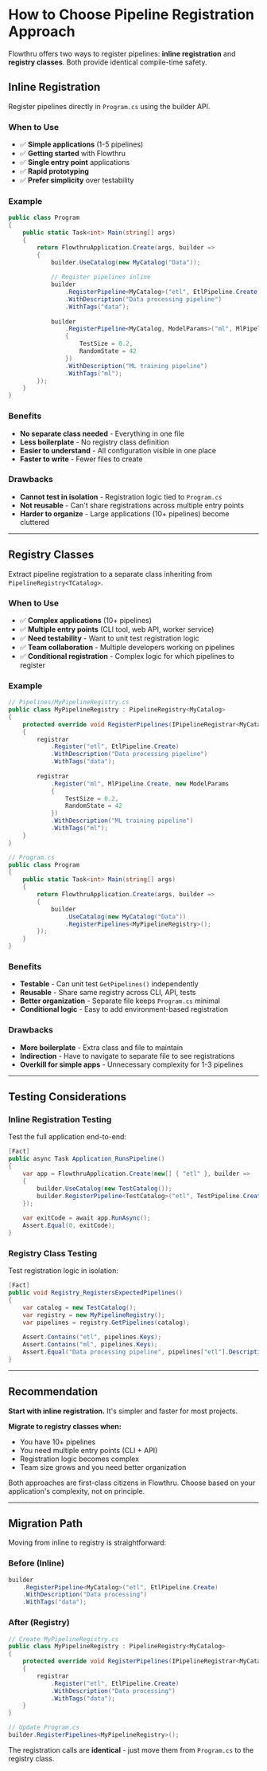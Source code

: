 # How to Choose Pipeline Registration Approach

Flowthru offers two ways to register pipelines: **inline registration** and **registry classes**. Both provide identical compile-time safety.

## Inline Registration

Register pipelines directly in `Program.cs` using the builder API.

### When to Use

- ✅ **Simple applications** (1-5 pipelines)
- ✅ **Getting started** with Flowthru
- ✅ **Single entry point** applications
- ✅ **Rapid prototyping**
- ✅ **Prefer simplicity** over testability

### Example

```csharp
public class Program
{
    public static Task<int> Main(string[] args)
    {
        return FlowthruApplication.Create(args, builder =>
        {
            builder.UseCatalog(new MyCatalog("Data"));
            
            // Register pipelines inline
            builder
                .RegisterPipeline<MyCatalog>("etl", EtlPipeline.Create)
                .WithDescription("Data processing pipeline")
                .WithTags("data");
            
            builder
                .RegisterPipeline<MyCatalog, ModelParams>("ml", MlPipeline.Create, new ModelParams
                {
                    TestSize = 0.2,
                    RandomState = 42
                })
                .WithDescription("ML training pipeline")
                .WithTags("ml");
        });
    }
}
```

### Benefits

- **No separate class needed** - Everything in one file
- **Less boilerplate** - No registry class definition
- **Easier to understand** - All configuration visible in one place
- **Faster to write** - Fewer files to create

### Drawbacks

- **Cannot test in isolation** - Registration logic tied to `Program.cs`
- **Not reusable** - Can't share registrations across multiple entry points
- **Harder to organize** - Large applications (10+ pipelines) become cluttered

---

## Registry Classes

Extract pipeline registration to a separate class inheriting from `PipelineRegistry<TCatalog>`.

### When to Use

- ✅ **Complex applications** (10+ pipelines)
- ✅ **Multiple entry points** (CLI tool, web API, worker service)
- ✅ **Need testability** - Want to unit test registration logic
- ✅ **Team collaboration** - Multiple developers working on pipelines
- ✅ **Conditional registration** - Complex logic for which pipelines to register

### Example

```csharp
// Pipelines/MyPipelineRegistry.cs
public class MyPipelineRegistry : PipelineRegistry<MyCatalog>
{
    protected override void RegisterPipelines(IPipelineRegistrar<MyCatalog> registrar)
    {
        registrar
            .Register("etl", EtlPipeline.Create)
            .WithDescription("Data processing pipeline")
            .WithTags("data");
        
        registrar
            .Register("ml", MlPipeline.Create, new ModelParams
            {
                TestSize = 0.2,
                RandomState = 42
            })
            .WithDescription("ML training pipeline")
            .WithTags("ml");
    }
}

// Program.cs
public class Program
{
    public static Task<int> Main(string[] args)
    {
        return FlowthruApplication.Create(args, builder =>
        {
            builder
                .UseCatalog(new MyCatalog("Data"))
                .RegisterPipelines<MyPipelineRegistry>();
        });
    }
}
```

### Benefits

- **Testable** - Can unit test `GetPipelines()` independently
- **Reusable** - Share same registry across CLI, API, tests
- **Better organization** - Separate file keeps `Program.cs` minimal
- **Conditional logic** - Easy to add environment-based registration

### Drawbacks

- **More boilerplate** - Extra class and file to maintain
- **Indirection** - Have to navigate to separate file to see registrations
- **Overkill for simple apps** - Unnecessary complexity for 1-3 pipelines

---

## Testing Considerations

### Inline Registration Testing

Test the full application end-to-end:

```csharp
[Fact]
public async Task Application_RunsPipeline()
{
    var app = FlowthruApplication.Create(new[] { "etl" }, builder =>
    {
        builder.UseCatalog(new TestCatalog());
        builder.RegisterPipeline<TestCatalog>("etl", TestPipeline.Create);
    });
    
    var exitCode = await app.RunAsync();
    Assert.Equal(0, exitCode);
}
```

### Registry Class Testing

Test registration logic in isolation:

```csharp
[Fact]
public void Registry_RegistersExpectedPipelines()
{
    var catalog = new TestCatalog();
    var registry = new MyPipelineRegistry();
    var pipelines = registry.GetPipelines(catalog);
    
    Assert.Contains("etl", pipelines.Keys);
    Assert.Contains("ml", pipelines.Keys);
    Assert.Equal("Data processing pipeline", pipelines["etl"].Description);
}
```

---

## Recommendation

**Start with inline registration.** It's simpler and faster for most projects.

**Migrate to registry classes when:**
- You have 10+ pipelines
- You need multiple entry points (CLI + API)
- Registration logic becomes complex
- Team size grows and you need better organization

Both approaches are first-class citizens in Flowthru. Choose based on your application's complexity, not on principle.

---

## Migration Path

Moving from inline to registry is straightforward:

### Before (Inline)

```csharp
builder
    .RegisterPipeline<MyCatalog>("etl", EtlPipeline.Create)
    .WithDescription("Data processing")
    .WithTags("data");
```

### After (Registry)

```csharp
// Create MyPipelineRegistry.cs
public class MyPipelineRegistry : PipelineRegistry<MyCatalog>
{
    protected override void RegisterPipelines(IPipelineRegistrar<MyCatalog> registrar)
    {
        registrar
            .Register("etl", EtlPipeline.Create)
            .WithDescription("Data processing")
            .WithTags("data");
    }
}

// Update Program.cs
builder.RegisterPipelines<MyPipelineRegistry>();
```

The registration calls are **identical** - just move them from `Program.cs` to the registry class.
